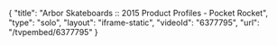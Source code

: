 {
    "title": "Arbor Skateboards :: 2015 Product Profiles - Pocket Rocket",
    "type": "solo",
    "layout": "iframe-static",
    "videoId": "6377795",
    "url": "\/tvpembed\/6377795"
}